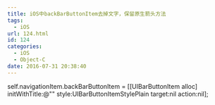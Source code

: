 ```yaml
---
title: iOS中backBarButtonItem去掉文字，保留原生箭头方法
tags:
  - iOS
url: 124.html
id: 124
categories:
  - iOS
  - Object-C
date: 2016-07-31 20:38:40
---
```


self.navigationItem.backBarButtonItem = \[\[UIBarButtonItem alloc\] initWithTitle:@"" style:UIBarButtonItemStylePlain target:nil action:nil\];